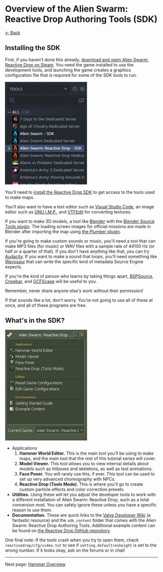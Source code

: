 # Overview of the Alien Swarm: Reactive Drop Authoring Tools (SDK)

[&larr; Back](.)

## Installing the SDK

First, if you haven't done this already, [download and open Alien Swarm: Reactive Drop on Steam](https://store.steampowered.com/app/563560/Alien_Swarm_Reactive_Drop/). You need the game installed to use the development tools, and launching the game creates a graphics configuration file that is required for some of the SDK tools to run.

![The Steam library, filtered to "Tools", with "Alien Swarm: Reactive Drop - SDK" selected from the list.](sdk-library.png)

You'll need to [install the Reactive Drop SDK](https://store.steampowered.com/app/593000/Alien_Swarm_Reactive_Drop__SDK/) to get access to the tools used to make maps.

You'll also want to have a text editor such as [Visual Studio Code](https://code.visualstudio.com/), an image editor such as [GNU I.M.P.](https://www.gimp.org/), and [VTFEdit](https://developer.valvesoftware.com/wiki/VTFEdit) for converting textures.

If you want to make 3D models, a tool like [Blender](https://store.steampowered.com/app/365670/Blender/) with the [Blender Source Tools plugin](https://developer.valvesoftware.com/wiki/Blender_Source_Tools). The loading screen images for official missions are made in Blender after importing the map using [the Plumber plugin](https://github.com/lasa01/io_import_vmf/releases).

If you're going to make custom sounds or music, you'll need a tool that can make MP3 files (for music) or WAV files with a sample rate of 44100 Hz (or half or a quarter of that). If you don't have anything like that, you can try [Audacity](https://www.audacityteam.org/). If you want to make a sound that loops, you'll need something like [Wavosaur](https://www.wavosaur.com/) that can write the specific kind of metadata Source Engine expects.

If you're the kind of person who learns by taking things apart, [BSPSource](https://developer.valvesoftware.com/wiki/BSPSource), [Crowbar](https://developer.valvesoftware.com/wiki/Crowbar), and [GCFScape](https://developer.valvesoftware.com/wiki/GCFScape) will be useful to you.

Remember, never share anyone else's work without their permission!

If that sounds like a lot, don't worry. You're not going to use all of these at once, and all of these programs are free.

## What's in the SDK?

![The Alien Swarm: Reactive Drop Authoring Tools menu.](sdk-launcher.png)

- Applications
	1. **Hammer World Editor.** This is the main tool you'll be using to make maps, and the main tool that the rest of this tutorial series will cover.
	2. **Model Viewer.** This tool allows you to view internal details about models such as hitboxes and skeletons, as well as test animations.
	3. **Face Poser.** You will rarely use this, if ever. This tool can be used to set up very advanced choreography with NPCs.
	4. **Reactive Drop (Tools Mode).** This is where you'll go to create custom particle effects and color correction presets.
- **Utilities.** Using these will let you adjust the developer tools to work with a different installation of Alien Swarm: Reactive Drop, such as a total conversion mod. You can safely ignore these unless you have a specific reason to use them.
- **Documentation.** These are quick links to the [Valve Developer Wiki](https://developer.valvesoftware.com/) (a fantastic resource) and the `sdk_content` folder that comes with the Alien Swarm: Reactive Drop Authoring Tools. Additional example content can be found on [the Reactive Drop GitHub repository](https://github.com/ReactiveDrop/reactivedrop_public_src/tree/reactivedrop_public/contentsrc).

One final note: If the tools crash when you try to open them, check `reactivedrop/cfg/video.txt` to see if `setting.defaultresheight` is set to the wrong number. If it looks okay, ask on the forums or in chat!

---

Next page: [Hammer Overview](hammer-overview.html)

